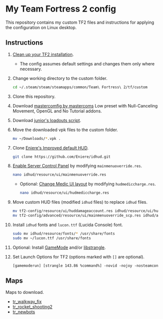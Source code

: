 # My Team Fortress 2 config

This repository contains my custom TF2 files and instructions for applying the configuration on Linux desktop.

## Instructions

1. [Clean up your TF2 installation](https://docs.mastercomfig.com/latest/setup/clean_up/).
   * The config assumes default settings and changes them only where necessary.

2. Change working directory to the custom folder.

    ```bash
    cd ~/.steam/steam/steamapps/common/Team\ Fortress\ 2/tf/custom
    ```

3. Clone this repository.

4. Download [mastercomfig by mastercoms](https://mastercomfig.com/) Low preset with Null-Canceling Movement, OpenGL and No Tutorial addons.

5. Download [junior's loadouts script](https://github.com/jooonior/tf2-loadouts-script).

6. Move the downloaded vpk files to the custom folder.

    ```bash
    mv ~/Downloads/*.vpk .
    ```

7. Clone [Eniere's Improved default HUD](http://eniere.github.io).

    ```bash
    git clone https://github.com/Eniere/idhud.git
    ```

8. [Enable Server Control Panel](https://wiki.teamfortress.com/wiki/User:Eniere/Improved_Default_HUD#How_to_enable_Server_Control_Panel) by modifying `mainmenuoverride.res`.

    ```bash
    nano idhud/resource/ui/mainmenuoverride.res
    ```

   * Optional: [Change Medic UI layout](https://wiki.teamfortress.com/wiki/User:Eniere/Improved_Default_HUD#How_to_change_Medic_UI_layout) by modifying `hudmediccharge.res`.

        ```bash
        nano idhud/resource/ui/hudmediccharge.res
        ```

9. Move custom HUD files (modified `idhud` files) to replace `idhud` files.

    ```bash
    mv tf2-config/resource/ui/huddamageaccount.res idhud/resource/ui/huddamageaccount.res
    mv tf2-config/advanced/resource/ui/mainmenuoverride_scp.res idhud/advanced/resource/ui/mainmenuoverride_scp.res
    ```

10. Install `idhud` fonts and `lucon.ttf` (Lucida Console) font.

    ```bash
    sudo mv idhud/resource/fonts/* /usr/share/fonts
    sudo mv ~/lucon.ttf /usr/share/fonts
    ```

11. Optional: Install [GameMode](https://github.com/FeralInteractive/gamemode) and/or [libstrangle](https://gitlab.com/torkel104/libstrangle).

12. Set Launch Options for TF2 (options marked with `[]` are optional).

    ```txt
    [gamemoderun] [strangle 143.86 %command%] -novid -nojoy -nosteamcontroller -nohltv -particles 1 -precachefontchars -noquicktime -console -nostartupsound -no_texture_stream
    ```

## Maps

Maps to download.

* [tr_walkway_fix](https://gamebanana.com/mods/74813)
* [tr_rocket_shooting2](https://gamebanana.com/mods/74806)
* [tr_newbots](https://gamebanana.com/mods/74803)
